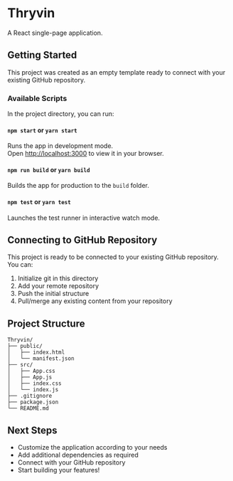 # Thryvin

A React single-page application.

## Getting Started

This project was created as an empty template ready to connect with your existing GitHub repository.

### Available Scripts

In the project directory, you can run:

#### `npm start` or `yarn start`

Runs the app in development mode.\
Open [http://localhost:3000](http://localhost:3000) to view it in your browser.

#### `npm run build` or `yarn build`

Builds the app for production to the `build` folder.

#### `npm test` or `yarn test`

Launches the test runner in interactive watch mode.

## Connecting to GitHub Repository

This project is ready to be connected to your existing GitHub repository. You can:

1. Initialize git in this directory
2. Add your remote repository
3. Push the initial structure
4. Pull/merge any existing content from your repository

## Project Structure

```
Thryvin/
├── public/
│   ├── index.html
│   └── manifest.json
├── src/
│   ├── App.css
│   ├── App.js
│   ├── index.css
│   └── index.js
├── .gitignore
├── package.json
└── README.md
```

## Next Steps

- Customize the application according to your needs
- Add additional dependencies as required
- Connect with your GitHub repository
- Start building your features!
